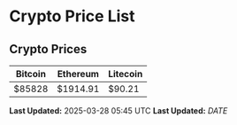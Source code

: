 # Crypto Price List

## Crypto Prices
| Bitcoin | Ethereum | Litecoin |
| ------- | -------- | -------- |
| $85828 | $1914.91 | $90.21 |
**Last Updated:** 2025-03-28 05:45 UTC
**Last Updated:** $DATE$
